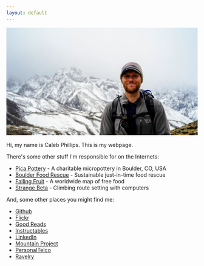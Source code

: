 ```yaml
---
layout: default
---
```

<img src="/images/me_amadablam.jpg" width=700>

Hi, my name is Caleb Phillips. This is my webpage. 

There's some other stuff I'm responsible for on the Internets:

*  [Pica Pottery](http://picapottery.com) - A charitable micropottery in Boulder, CO, USA
*  [Boulder Food Rescue](http://boulderfoodrescue.org) - Sustainable just-in-time food rescue
*  [Falling Fruit](http://fallingfruit.org) - A worldwide map of free food
*  [Strange Beta](http://strangebeta.com) - Climbing route setting with computers

And, some other places you might find me:

*  [Github](https://github.com/somerandomsequence)
*  [Flickr](http://flickr.com/photos/somerandomsequence)
*  [Good Reads](http://www.goodreads.com/user/show/1442825)
*  [Instructables](http://www.instructables.com/member/cphillips/)
*  [LinkedIn](http://www.linkedin.com/in/smallwhitecube)
*  [Mountain Project](http://www.mountainproject.com/u/caleb_phillips/106046876)
*  [PersonalTelco](http://wiki.personaltelco.net/CalebPhillips)
*  [Ravelry](http://www.ravelry.com/people/caleb)
